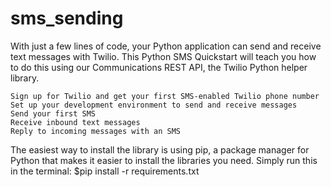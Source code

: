 # sms_sending
With just a few lines of code, your Python application can send and receive text messages with Twilio.
This Python SMS Quickstart will teach you how to do this using our Communications REST API, the Twilio Python helper library.

    Sign up for Twilio and get your first SMS-enabled Twilio phone number
    Set up your development environment to send and receive messages
    Send your first SMS
    Receive inbound text messages
    Reply to incoming messages with an SMS
The easiest way to install the library is using pip, a package manager for Python that makes it easier to install the libraries
you need. Simply run this in the terminal:
$pip install -r requirements.txt
